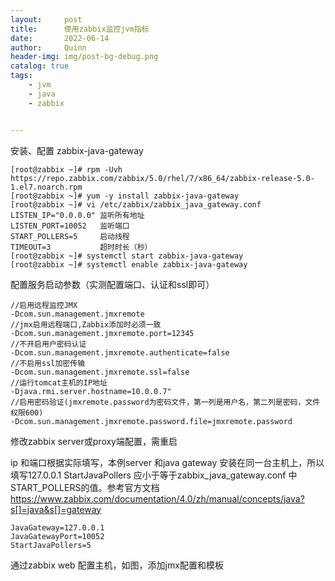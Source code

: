 ```yaml
---
layout:     post
title:      使用zabbix监控jvm指标
date:       2022-06-14
author:     Quinn
header-img: img/post-bg-debug.png
catalog: true
tags:
    - jvm
    - java
    - zabbix


---
```


安装、配置  zabbix-java-gateway

```shell
[root@zabbix ~]# rpm -Uvh https://repo.zabbix.com/zabbix/5.0/rhel/7/x86_64/zabbix-release-5.0-1.el7.noarch.rpm
[root@zabbix ~]# yum -y install zabbix-java-gateway
[root@zabbix ~]# vi /etc/zabbix/zabbix_java_gateway.conf 
LISTEN_IP="0.0.0.0" 监听所有地址
LISTEN_PORT=10052	监听端口
START_POLLERS=5		启动线程
TIMEOUT=3			超时时长（秒）
[root@zabbix ~]# systemctl start zabbix-java-gateway
[root@zabbix ~]# systemctl enable zabbix-java-gateway
```

配置服务启动参数（实测配置端口、认证和ssl即可）

```shell
//启用远程监控JMX
-Dcom.sun.management.jmxremote
//jmx启用远程端口,Zabbix添加时必须一致
-Dcom.sun.management.jmxremote.port=12345
//不开启用户密码认证
-Dcom.sun.management.jmxremote.authenticate=false
//不启用ssl加密传输
-Dcom.sun.management.jmxremote.ssl=false
//运行tomcat主机的IP地址
-Djava.rmi.server.hostname=10.0.0.7"
//启用密码验证(jmxremote.password为密码文件，第一列是用户名，第二列是密码，文件权限600)
-Dcom.sun.management.jmxremote.password.file=jmxremote.password
```

修改zabbix server或proxy端配置，需重启

ip 和端口根据实际填写，本例server 和java gateway 安装在同一台主机上，所以填写127.0.0.1
StartJavaPollers 应小于等于zabbix_java_gateway.conf 中START_POLLERS的值。参考官方文档
https://www.zabbix.com/documentation/4.0/zh/manual/concepts/java?s[]=java&s[]=gateway

```shell
JavaGateway=127.0.0.1
JavaGatewayPort=10052
StartJavaPollers=5
```

通过zabbix web 配置主机，如图，添加jmx配置和模板

![]()

